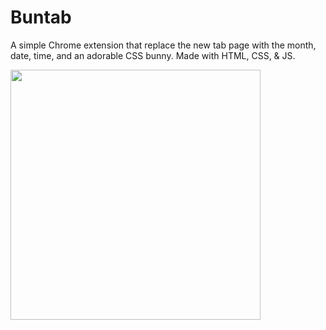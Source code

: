 # Buntab
A simple Chrome extension that replace the new tab page with the month, date, time, and an adorable CSS bunny.
Made with HTML, CSS, & JS.

<img src="https://i.imgur.com/S9WgJzT.gif" width="400">
